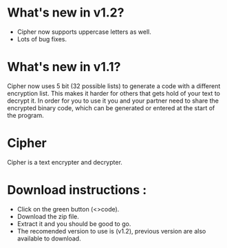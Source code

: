 # What's new in v1.2?
- Cipher now supports uppercase letters as well.
- Lots of bug fixes.

# What's new in v1.1?
Cipher now uses 5 bit (32 possible lists) to generate a code with a different encryption list. This makes it harder for others that gets hold of your text to decrypt it. In order for you to use it you and your partner need to share the encrypted binary code, which can be generated or entered at the start of the program.

# Cipher
Cipher is a text encrypter and decrypter.

# Download instructions :
- Click on the green button (<>code).
- Download the zip file.
- Extract it and you should be good to go.
- The recomended version to use is (v1.2), previous version are also available to download.
